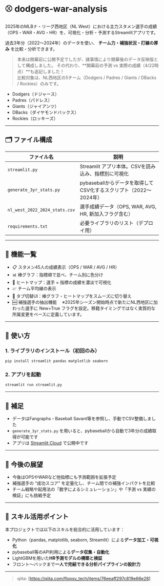 # ⚾ dodgers-war-analysis

2025年のMLBナ・リーグ西地区（NL West）における主力スタメン選手の成績（OPS・WAR・AVG・HR）を、可視化・分析・予測するStreamlitアプリです。

過去3年分（2022〜2024年）のデータを使い、
**チーム力・補強状況・打線の厚み** を比較・分析できます。

> 本来は開幕前に公開予定でしたが、諸事情により開幕後のデータ反映版として構成しました。
> その代わり、**開幕前の予測 vs 実際の成績（4/22時点）**も追記しました！  
> 比較対象は、NL西地区の5チーム（Dodgers / Padres / Giants / DBacks / Rockies）のみです。

- Dodgers（ドジャース）
- Padres（パドレス）
- Giants（ジャイアンツ）
- DBacks（ダイヤモンドバックス）
- Rockies（ロッキーズ）

---

## 🗂 ファイル構成

| ファイル名                  | 説明                                                              |
|----------------------------|-------------------------------------------------------------------|
| `streamlit.py`             | Streamlit アプリ本体。CSVを読み込み、指標別に可視化           |
| `generate_3yr_stats.py`    | pybaseballからデータを取得してCSV化するスクリプト（2022〜2024年）|
| `nl_west_2022_2024_stats.csv` | 選手成績データ（OPS, WAR, AVG, HR, 新加入フラグ含む）           |
| `requirements.txt`         | 必要ライブラリのリスト（デプロイ用）                            |

---

## 🔧 機能一覧

- 📋 スタメン45人の成績表示（OPS / WAR / AVG / HR）
- 📊 棒グラフ：指標順で並べ、チーム別に色分け
- 🧯 ヒートマップ：選手 × 指標の成績を濃淡で可視化
- 📈 チーム平均線の表示
- 🧭 タブ切替UI：棒グラフ・ヒートマップをスムーズに切り替え
- 🆕 補強選手の抽出機能
　※2025年シーズン開始時点で新たにNL西地区に加わった選手に New=True フラグを設定。移籍タイミングではなく実質的な所属変更をベースに定義しています。

---

## 🚀 使い方

### 1. ライブラリのインストール（初回のみ）
```bash
pip install streamlit pandas matplotlib seaborn
```

### 2. アプリを起動
```bash
streamlit run streamlit.py
```

---

## 📌 補足

- データはFangraphs・Baseball Savant等を参照し、手動でCSV整備しました
- `generate_3yr_stats.py` を用いると、pybaseballから自動で3年分の成績取得が可能です
- アプリは [Streamlit Cloud]([https://dodgers-war-analysis-X.streamlit.app](https://dodgers-war-analysis-n2ayxkwwwkftewh7crwyv4.streamlit.app/)) で公開中です

---

## 💬 今後の展望

- 今後はOPSやWARなど他指標にも予測範囲を拡張予定
- 補強選手の “成功スコア” を定量化し、チーム間での補強インパクトを比較
- チーム戦略や起用法の「数字によるシミュレーション」や「予測 vs 実績の検証」にも挑戦予定

---
## 🧠 スキル活用ポイント

本プロジェクトでは以下のスキルを総合的に活用しています：

- Python（pandas, matplotlib, seaborn, Streamlit）による**データ加工・可視化**
- pybaseball等のAPI利用による**データ収集・自動化**
- LightGBMを用いた**HR予測モデルの構築と検証**
- フロント〜バックまで**一人で完結できる分析パイプラインの設計力**

---

> qiita: [https://qiita.com/flopsy_tech/items/76eeaff297c819e66e28]


